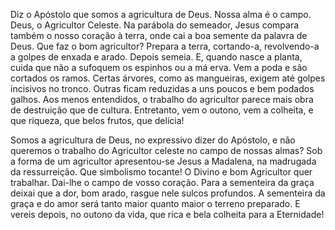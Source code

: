 Diz o Apóstolo que somos a agricultura de Deus. Nossa alma é o campo. Deus, o Agricultor Celeste. Na parábola do semeador, Jesus compara também o nosso coração à terra, onde cai a boa semente da palavra de Deus. Que faz o bom agricultor? Prepara a terra, cortando-a, revolvendo-a a golpes de enxada e arado. Depois semeia. E, quando nasce a planta, cuida que não a sufoquem os espinhos ou a má erva. Vem a poda e são cortados os ramos. Certas árvores, como as mangueiras, exigem até golpes incisivos no tronco. Outras ficam reduzidas a uns poucos e bem podados galhos. Aos menos entendidos, o trabalho do agricultor parece mais obra de destruição que de cultura. Entretanto, vem o outono, vem a colheita, e que riqueza, que belos frutos, que delícia!

Somos a agricultura de Deus, no expressivo dizer do Apóstolo, e não queremos o trabalho do Agricultor celeste no campo de nossas almas? Sob a forma de um agricultor apresentou-se Jesus a Madalena, na madrugada da ressurreição. Que simbolismo tocante! O Divino e bom Agricultor quer trabalhar. Dai-lhe o campo de vosso coração. Para a sementeira da graça deixai que a dor, bom arado, rasgue nele sulcos profundos. A sementeira da graça e do amor será tanto maior quanto maior o terreno preparado. E vereis depois, no outono da vida, que rica e bela colheita para a Eternidade!
